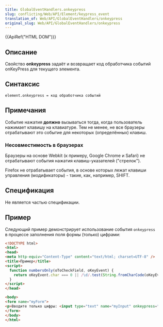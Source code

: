 ```yaml
---
title: GlobalEventHandlers.onkeypress
slug: conflicting/Web/API/Element/keypress_event
translation_of: Web/API/GlobalEventHandlers/onkeypress
original_slug: Web/API/GlobalEventHandlers/onkeypress
---
```


{{ApiRef("HTML DOM")}}

## Описание

Свойство **onkeypress** задаёт и возвращает код обработчика событий onKeyPress для текущего элемента.

## Синтаксис

```
element.onkeypress = код обработчика событий
```

## Примечания

Событие нажатия **должно** вызываться тогда, когда пользователь нажимает клавишу на клавиатуре. Тем не менее, не все браузеры отрабатывают это событие для некоторых (определённых) клавиш.

### Несовместимость в браузерах

Браузеры на основе Webkit (к примеру, Google Chrome и Safari) не отрабатывают события нажатия клавиш-указателей ("стрелок").

Firefox не отрабатывает события, в основе которых лежат клавиши управления (модификаторы) - такие, как, например, SHIFT.

## Спецификация

Не является частью спецификации.

## Пример

Следующий пример демонстрирует использование события `onkeypress` в процессе заполнения поля формы (только) цифрами:

```html
<!DOCTYPE html>
<html>
<head>
<meta http-equiv="Content-Type" content="text/html; charset=UTF-8" />
<title>Пример</title>
<script>
  function numbersOnly(oToCheckField, oKeyEvent) {
    return oKeyEvent.char === 0 || /\d/.test(String.fromCharCode(oKeyEvent.char));
  }
</script>
</head>

<body>
<form name="myForm">
<p>Вводите только цифры: <input type="text" name="myInput" onkeypress="return numbersOnly(this, event);" onpaste="return false;" /></p>
</form>
</body>
</html>
```
